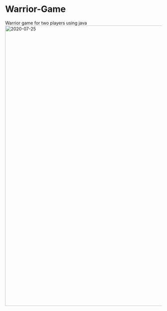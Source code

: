 # Warrior-Game
Warrior game for two players using java
<img width="903" alt="2020-07-25" src="https://user-images.githubusercontent.com/60407634/88452534-906af400-ce2d-11ea-9fa4-6a0db61cd308.png">
